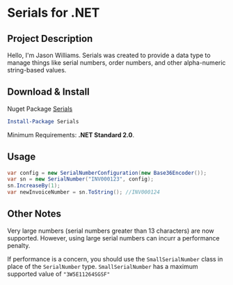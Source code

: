 # Serials for .NET

## Project Description
Hello, I'm Jason Williams. Serials was created to provide a data type to manage things like serial numbers, order numbers, and other alpha-numeric string-based values.

## Download & Install

Nuget Package [Serials](https://www.nuget.org/packages/Serials/)

```powershell
Install-Package Serials
```
Minimum Requirements: **.NET Standard 2.0**.

## Usage
```csharp
var config = new SerialNumberConfiguration(new Base36Encoder());
var sn = new SerialNumber("INV000123", config);
sn.IncreaseBy(1);
var newInvoiceNumber = sn.ToString(); //INV000124
```

## Other Notes
Very large numbers (serial numbers greater than 13 characters) are now supported. However, using large serial numbers can incurr a performance penalty.

If performance is a concern, you should use the ```SmallSerialNumber``` class in place of the ```SerialNumber``` type. ```SmallSerialNumber``` has a maximum supported value of ```"3W5E11264SGSF"```